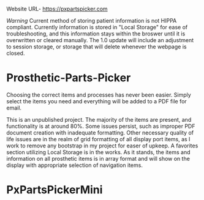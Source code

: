 
Website URL- https://pxpartspicker.com

*Warning* Current method of storing patient information is not HIPPA compliant. Currently information is stored in "Local Storage" for ease of troubleshooting, and this information stays within the broswer until it is overwritten or cleared manually. The 1.0 update will include an adjustment to session storage, or storage that will delete whenever the webpage is closed.

# Prosthetic-Parts-Picker
Choosing the correct items and processes has never been easier. Simply select the items you need and everything will be added to a PDF file for email. 

This is an unpublished project. The majority of the items are present, and functionality is at around 80%. Some issues persist, such as improper PDF document creation with inadequate formatting. Other necessary quality of life issues are in the realm of grid formatting of all display port items, as I work to remove any bootstrap in my project for easer of upkeep. A favorites section utilizing Local Storage is in the works. As it stands, the items and information on all prosthetic items is in array format and will show on the display with appropriate selection of navigation items. 

# PxPartsPickerMini
